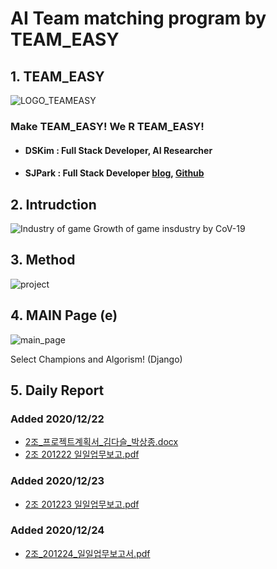 # AI Team matching program by TEAM_EASY

## 1. TEAM_EASY
![LOGO_TEAMEASY](https://user-images.githubusercontent.com/72715298/103052864-e3172a80-45dc-11eb-9905-78342f32cf9c.png)
    
### Make TEAM_EASY!  We R TEAM_EASY!     

+ #### __DSKim :  Full Stack Developer, AI Researcher__     
+ #### SJPark : Full Stack Developer [blog](https://blog.naver.com/psajo), [Github](https://github.com/psajo)     
     
     
     
## 2. Intrudction
![Industry of game](https://user-images.githubusercontent.com/72715298/103056017-1f4b8a80-45df-11eb-947d-f23b08fe1764.jpg)
Growth of game insdustry by CoV-19     
    
    

## 3. Method
![project](https://user-images.githubusercontent.com/72715298/103055806-97658080-45de-11eb-96c6-548919761430.jpg)     
     
     


## 4. MAIN Page (e)
![main_page](https://user-images.githubusercontent.com/72715298/103055616-19a17500-45de-11eb-99b5-5e70ab569972.jpg)

Select Champions and Algorism! (Django)     


## 5. Daily Report    
### Added 2020/12/22
+ [2조_프로젝트계획서_김다슬_박상종.docx](https://github.com/AstronomerDS/TEAM_EASY/files/5744195/2._._._.docx)    
+ [2조 201222 일일업무보고.pdf](https://github.com/AstronomerDS/TEAM_EASY/files/5744885/2.201222.pdf)
    
        
### Added 2020/12/23   
+ [2조 201223 일일업무보고.pdf](https://github.com/AstronomerDS/TEAM_EASY/files/5744889/2.201223.pdf)      
    
### Added 2020/12/24     
+ [2조_201224_일일업무보고서.pdf](https://github.com/AstronomerDS/TEAM_EASY/files/5744891/2._201224_.pdf)    
     
    
      
     
